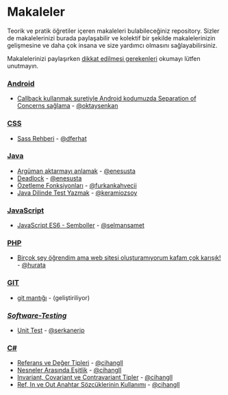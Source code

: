 # Makaleler

Teorik ve pratik öğretiler içeren makaleleri bulabileceğiniz repository. Sizler de makalelerinizi burada paylaşabilir ve kolektif bir şekilde makalelerinizin gelişmesine ve daha çok insana ve size yardımcı olmasını sağlayabilirsiniz.

Makalelerinizi paylaşırken [dikkat edilmesi gerekenleri](dikkat-edilmesi-gerekenler.md) okumayı lütfen unutmayın.

### [**Android**](android)

- [Callback kullanmak suretiyle Android kodumuzda Separation of Concerns sağlama](android/android-callback-ile-separation-of-concerns/android-callback-ile-separation-of-concerns.md) - [@oktaysenkan](https://github.com/oktaysenkan)

### [**CSS**](css)

- [Sass Rehberi](css/sass/sass-rehberi.md) - [@dferhat](https://github.com/dferhat)

### [**Java**](java)

- [Argüman aktarmayı anlamak](java/arguman-aktarmayi-anlamak/arguman-aktarmayi-anlamak.md) - [@enesusta](https://github.com/enesusta)
- [Deadlock](java/deadlock/deadlock.md) - [@enesusta](https://github.com/enesusta)
- [Özetleme Fonksiyonları](java/ozetleme-fonksiyonlari/ozetleme-fonksiyonlari.md) - [@furkankahvecii](https://github.com/furkankahvecii)
- [Java Dilinde Test Yazmak](java/java-dilinde-test-yazmak/java-dilinde-test-yazmak.md) - [@keramiozsoy](https://github.com/keramiozsoy)

### [**JavaScript**](javascript)

- [JavaScript ES6 - Semboller](javascript/es6-semboller/es6-semboller.md) - [@selmansamet](https://github.com/selmansamet)

### [**PHP**](php)

- [Birçok şey öğrendim ama web sitesi oluşturamıyorum kafam çok karışık!](php/bilgim-var-proje-olustururken-kafam-karisiyor/bilgim-var-proje-olustururken-kafam-karisiyor.md) - [@hurata](https://github.com/hurata)

### [**GIT**](git)

- [git mantığı](git/git-mantigi/git-mantigi.md) - (geliştiriliyor)

### [**_Software-Testing_**](software-testing)

- [Unit Test](software-testing/unit-test/unit-test.md) - [@serkanerip](https://github.com/serkanerip)

### [**C#**](C#)

- [Referans ve Değer Tipleri](csharp/value-type-and-reference-type/value-type-and-reference-type.md) - [@cihangll](https://github.com/cihangll)
- [Nesneler Arasında Eşitlik](csharp/nesneler-arasinda-esitlik/nesneler-arasinda-esitlik.md) - [@cihangll](https://github.com/cihangll)
- [Invariant, Covariant ve Contravariant Tipler](csharp/covariant-contravariant/covariant-contravariant.md) - [@cihangll](https://github.com/cihangll)
- [Ref, In ve Out Anahtar Sözcüklerinin Kullanımı](csharp/ref-in-out-kullanimi/ref-in-out-kullanimi.md) - [@cihangll](https://github.com/cihangll)
